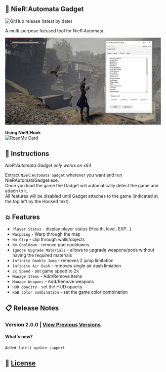 ## :hammer: NieR:Automata Gadget

![GitHub release (latest by date)](https://img.shields.io/github/v/release/Asiern/AutomataGadget?style=flat-square)

A multi-purpose focused tool for NieR:Automata.

<img src="https://github.com/Asiern/AutomataGadget/blob/master/README/img.jpg" />

**Using NieR:Hook** <br>
[![ReadMe Card](https://github-readme-stats.vercel.app/api/pin/?username=asiern&repo=NieRHook)](https://github.com/asiern/NieRHook)

## :page_facing_up: Instructions

_NieR:Automata Gadget only works on x64_

Extract `NieR:Automata Gadget` wherever you want and run NieRAutomataGadget.exe.<br>
Once you load the game the Gadget will automatically detect the game and attach to it.<br>
All features will be disabled until Gadget attaches to the game (indicated at the top left by the Hooked text).

## :boom: Features

- `Player Status` - display player status (Health, level, EXP...)
- `Warpping` - Warp through the map
- `No Clip` - clip through walls/objects
- `No Cooldown` - remove pod cooldowns
- `Ignore Upgrade Materials` - allows to upgrade weapons/pods without having the required materials
- `Infinite Double Jump` - removes 2 jump limitation
- `Infinite Air Dash` - removes single air dash limiation
- `2x Speed` - set game speed to 2x
- `Manage Items` - Add/Remove items
- `Manage Weapons` - Add/Remove weapons
- `HUD opacity` - set the HUD opacity
- `RGB color combination` - set the game color combination

## :clipboard: Release Notes

### Version 2.0.0 | [View Previous Versions](Notes.md)

#### What's new?

`Added latest update support`

## :page_with_curl: [License](LICENSE)
